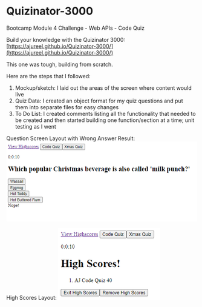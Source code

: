 # Quizinator-3000
Bootcamp Module 4 Challenge - Web APIs - Code Quiz

Build your knowledge with the Quizinator 3000: [https://ajureel.github.io/Quizinator-3000/](https://ajureel.github.io/Quizinator-3000/)

This one was tough, building from scratch.

Here are the steps that I followed:

1. Mockup/sketch: I laid out the areas of the screen where content would live
2. Quiz Data: I created an object format for my quiz questions and put them into separate files for easy changes
3. To Do List: I created comments listing all the functionality that needed to be created and then started building one function/section at a time; unit testing as I went

Question Screen Layout with Wrong Answer Result:
![Christmas Question Example](QuestionScreen-WrongAnswer.PNG)

High Scores Layout: 
![High Scores](HighScores.PNG)

